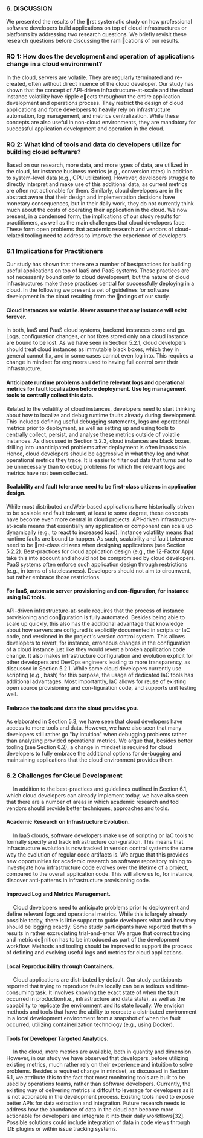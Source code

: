 ### 6. DISCUSSION

We presented the results of the rst systematic study on how professional software developers build applications on top of cloud infrastructures or platforms by addressing two research questions. We briefly revisit these research questions before discussing the ramications of our results.
<!-- 我们通过解决两个研究问题，提出了关于专业软件开发人员如何在云基础设施或平台之上构建应用的第一个系统性研究结果。在讨论我们的研究结果之前，我们简要地重新审视这些研究问题。 -->

###  RQ 1: How does the development and operation of applications change in a cloud environment?

In the cloud, servers are volatile. They are regularly terminated and re-created, often without direct inuence of the cloud developer. Our study has shown that the concept of API-driven infrastructure-at-scale and the cloud instance volatility have ripple eects throughout the entire application development and operations process. They restrict the design of cloud applications and force developers to heavily rely on infrastructure automation, log management, and metrics centralization. While these concepts are also useful in non-cloud environments, they are mandatory for successful application development and operation in the cloud.
<!-- 问题1：在云环境下，应用的开发和运行如何变化？

在云中，服务器是不稳定的。它们经常被终止和重新创建，通常不受云开发者的直接影响。我们的研究表明，API驱动的基础设施规模的概念和云实例的波动性会在整个应用开发和运营过程中产生涟漪效应。它们限制了云应用的设计，并迫使开发人员严重依赖基础设施自动化、日志管理和指标集中化。虽然这些概念在非云环境中也很有用，但它们是在云中成功开发和运营应用的必备条件。 -->

###  RQ 2: What kind of tools and data do developers utilize for building cloud software?

Based on our research, more data, and more types of data, are utilized in the cloud, for instance business metrics (e.g., conversion rates) in addition to system-level data (e.g., CPU utilization). However, developers struggle to directly interpret and make use of this additional data, as current metrics are often not actionable for them. Similarly, cloud developers are in the abstract aware that their design and implementation decisions have monetary consequences, but in their daily work, they do not currently think much about the costs of operating their application in the cloud. We now present, in a condensed form, the implications of our study results for practitioners, as well as the main challenges that cloud developers face. These form open problems that academic research and vendors of cloud-related tooling need to address to improve the experience of developers.
<!-- 问题2：开发者利用什么样的工具和数据来构建云软件？

根据我们的研究，云中利用了更多的数据和更多类型的数据，例如，除了系统级数据（例如，CPU利用率）之外，还有业务指标（例如，转换率）。然而，开发人员很难直接解释和利用这些额外的数据，因为当前的指标对他们来说往往是不可操作的。同样，云开发者抽象地意识到他们的设计和实施决策会带来金钱上的影响，但在日常工作中，他们目前并没有过多地考虑在云中运行应用的成本。现在，我们以浓缩的形式介绍我们的研究结果对从业者的影响，以及云开发者面临的主要挑战。这些构成了学术研究和云相关工具供应商需要解决的开放性问题，以改善开发者的体验。 -->

### 6.1 Implications for Practitioners  

Our study has shown that there are a number of bestpractices for building useful applications on top of IaaS and PaaS systems. These practices are not necessarily bound only to cloud development, but the nature of cloud infrastructures make these practices central for successfully deploying in a cloud. In the following we present a set of guidelines for software development in the cloud resulting from the ndings of our study.
<!-- 我们的研究表明，在IaaS和PaaS系统之上构建有用的应用有许多最佳实践。这些实践不一定只限于云开发，但云基础设施的性质使得这些实践成为在云中成功部署的核心。在下文中，我们将根据我们的研究结果，介绍一套云中软件开发的指南。 -->

#### Cloud instances are volatile. Never assume that any instance will exist forever.

In both, IaaS and PaaS cloud systems, backend instances come and go. Logs, configuration changes, or hot fixes stored only on a cloud instance are bound to be lost. As we have seen in Section 5.2.1, cloud developers should treat cloud instances as immutable black boxes, which they in general cannot fix, and in some cases cannot even log into. This requires a change in mindset for engineers used to having full control over their infrastructure.
<!-- 云计算实例是不稳定的。永远不要假设任何实例会永远存在 -->
<!-- 在IaaS和PaaS云系统中，后端实例来了又走。仅存储在云实例上的日志、配置更改或热修复必然会丢失。正如我们在5.2.1节中所看到的，云开发者应该将云实例视为不可更改的黑盒，一般情况下他们无法修复，甚至在某些情况下无法登录。这就需要习惯于对基础设施进行完全控制的工程师改变思路。 -->

#### Anticipate runtime problems and define relevant logs and operational metrics for fault localization before deployment. Use log management tools to centrally collect this data.

Related to the volatility of cloud instances, developers need to start thinking about how to localize and debug runtime faults already during development.
This includes defining useful debugging statements, logs and operational metrics prior to deployment, as well as setting up and using tools to centrally collect, persist, and analyse these metrics outside of volatile instances. As discussed in Section 5.2.3, cloud instances are black boxes, drilling into unanticipated problems after deployment is often impossible. Hence, cloud developers should be aggressive in what they log and what operational metrics they trace. It is easier to filter out data that turns out to be unnecessary than to debug problems for which the relevant logs and metrics have not been collected.

<!-- 预测运行时的问题，并在部署前定义相关的日志和运行指标，进行故障定位。使用日志管理工具集中收集这些数据 -->
<!-- 与云实例的波动性有关，开发人员需要开始考虑如何在开发过程中就对运行时故障进行本地化和调试。这包括在部署前定义有用的调试语句、日志和运行指标，以及设置和使用工具在易变性实例之外集中收集、坚持和分析这些指标。正如第 5.2.3 节中所讨论的，云实例是黑盒子，在部署后钻研未预料到的问题通常是不可能的。因此，云开发人员应积极记录和跟踪哪些操作指标。过滤掉不需要的数据比调试没有收集到相关日志和指标的问题更容易。 -->

#### Scalability and fault tolerance need to be first-class citizens in application design.

While most distributed andWeb-based applications have historically striven to be scalable and fault tolerant, at least to some degree, these concepts have become even more central in cloud projects. API-driven infrastructure-at-scale means that essentially any application or component can scale up dynamically (e.g., to react to increased load). Instance volatility means that runtime faults are bound to happen. As such, scalability and fault tolerance need to be rst-class citizens when designing applications (see Section 5.2.2). Best-practices for cloud application design (e.g., the 12-Factor App) take this into account and should not be compromised
by cloud developers. PaaS systems often enforce such application design through restrictions (e.g., in terms of statelessness). Developers should not aim to circumvent, but rather embrace those restrictions.
<!-- 在应用设计中，可扩展性和容错性需要成为一流的公民。 -->
<!-- 虽然大多数分布式和基于Web的应用在历史上一直在努力实现可扩展和容错，但至少在某种程度上，这些概念在云项目中变得更加重要。API驱动的基础设施规模化意味着基本上任何应用程序或组件都可以动态地扩展（例如，对增加的负载做出反应）。实例的不稳定性意味着运行时故障必然会发生。因此，在设计应用时，可扩展性和容错性需要成为第一类公民（参见第5.2.2节）。云应用设计的最佳实践（例如，12因素应用）考虑到了这一点，并且不应受到影响。由云开发者提供。PaaS系统通常通过限制(例如，在无状态方面)来强制执行这种应用设计。开发者不应试图规避，而应接受这些限制。 -->

#### For IaaS, automate server provisioning and con-figuration, for instance using IaC tools.

API-driven infrastructure-at-scale requires that the process of instance provisioning and conguration is fully automated. Besides being able to scale up quickly, this also has the additional advantage that knowledge about how servers are cofigured is explicitly documented in scripts or IaC code, and versioned in the project's version control system. This allows developers to revert, for instance, erroneous changes in the configuration of a cloud instance just like they would revert a broken application code change. It also makes infrastructure configuration and evolution explicit for other developers and DevOps engineers leading to more transparency, as discussed in Section 5.2.1. While some cloud developers currently use scripting (e.g., bash) for this purpose, the usage of dedicated IaC tools has additional advantages. Most importantly, IaC allows for reuse of existing open source provisioning and con-figuration code, and supports unit testing well.
<!-- 对于IaaS，自动进行服务器配置和配置，例如使用IaC工具。 -->
<!-- API驱动的大规模基础设施要求实例供应和协同配置的过程完全自动化。除了能够快速扩展外，这还有一个额外的优势，即有关服务器如何协同配置的知识在脚本或IaC代码中被明确记录，并在项目的版本控制系统中进行版本控制。这使得开发人员可以像还原错误的应用代码变化一样，还原云实例配置中的错误变化。如第 5.2.1 节所述，它还能让其他开发人员和 DevOps 工程师明确基础设施的配置和演进，从而提高透明度。虽然一些云开发人员目前使用脚本（如bash）来实现这一目的，但使用专用的IaC工具还有其他优势。最重要的是，IaC允许重用现有的开源供应和配置代码，并支持单元测试。 -->

#### Embrace the tools and data the cloud provides you.

As elaborated in Section 5.3, we have seen that cloud developers have access to more tools and data. However, we have also seen that many developers still rather go "by intuition" when debugging problems rather than analyzing provided operational metrics. We argue that, besides better tooling (see Section 6.2), a change in mindset is required for cloud developers to fully embrace the additional options for de-bugging and maintaining applications that the cloud environment provides them.
<!-- 拥抱云计算为您提供的工具和数据。 -->
<!-- 如第5.3节所述，我们已经看到，云开发者可以使用更多的工具和数据。然而，我们也看到，许多开发人员在调试问题时，仍然倾向于 "凭直觉"，而不是分析提供的操作指标。我们认为，除了更好的工具外（见第6.2节），还需要改变思维方式，让云开发者完全接受云环境为他们提供的额外的应用程序调试和维护选项。 -->

### 6.2 Challenges for Cloud Development

&emsp; In addition to the best-practices and guidelines outlined in Section 6.1, which cloud developers can already implement today, we have also seen that there are a number of areas in which academic research and tool vendors should provide better techniques, approaches and tools.
<!-- 除了第6.1节概述的最佳实践和指南（云开发者目前已经可以实施）外，我们还看到，在一些领域，学术研究和工具厂商应该提供更好的技术、方法和工具。 -->

#### Academic Research on Infrastructure Evolution.

&emsp; In IaaS clouds, software developers make use of scripting or IaC tools to formally specify and track infrastructure con-guration. This means that infrastructure evolution is now tracked in version control systems the same way the evolution of regular code artifacts is. We argue that this provides
new opportunities for academic research on software repository mining to investigate how infrastructure code evolves over the lifetime of a project, compared to the overall application code. This will allow us to, for instance, discover anti-patterns in infrastructure provisioning code.
<!-- 在IaaS云中，软件开发人员利用脚本或IaC工具来正式指定和跟踪基础设施构架。这意味着，基础设施的演化现在可以在版本控制系统中进行跟踪，就像常规代码工件的演化一样。我们认为，这提供了
为软件资源库挖掘的学术研究提供了新的机会，以调查基础设施代码与整个应用代码相比，在项目的生命周期中是如何演变的。例如，这将使我们能够发现基础设施供应代码中的反模式。 -->

#### Improved Log and Metrics Management. 

&emsp; Cloud developers need to anticipate problems prior to deployment and define relevant logs and operational metrics. While this is largely already possible today, there is little support to guide developers what and how they should be logging exactly. Some study participants have reported that this results in rather excruciating trial-and-error. We argue that correct tracing and metric denition has to be introduced as part of the development workflow. Methods and tooling should be improved to support the process of defining and evolving useful logs and metrics for cloud applications.
<!-- 云开发者需要在部署前预测问题，并定义相关的日志和操作指标。虽然如今这在很大程度上已经可以实现，但几乎没有什么支持来指导开发人员到底应该记录什么和如何记录。一些研究参与者报告说，这导致了相当痛苦的试错。我们认为，必须将正确的追踪和度量划分作为开发工作流的一部分引入。应改进方法和工具，以支持为云应用定义和发展有用的日志和度量的过程。 -->

#### Local Reproducibility through Containers. 

&emsp; Cloud applications are distributed by default. Our study participants reported that trying to reproduce faults locally can be a tedious and time-consuming task. It involves knowing the exact state of when the fault occurred in production(i.e., infrastructure and data state), as well as the capability to replicate the environment and its state locally. We envision methods and tools that have the ability to recreate a distributed environment in a local development environment from a snapshot of when the fault occurred, utilizing containerization technology (e.g., using Docker).
<!-- 云应用默认是分布式的。我们的研究参与者报告说，试图在本地重现故障可能是一项繁琐且耗时的任务。它涉及到知道生产中发生故障时的确切状态（即基础设施和数据状态），以及在本地复制环境及其状态的能力。我们设想了一些方法和工具，这些方法和工具能够利用容器化技术（如使用Docker），从故障发生时的快照在本地开发环境中重新创建一个分布式环境。 -->

#### Tools for Developer Targeted Analytics. 

&emsp; In the cloud, more metrics are available, both in quantity and dimension. However, in our study we have observed that developers, before utilizing existing metrics, much rather rely on their experience and intuition to solve problems. Besides a required change in mindset, as discussed in Section 6.1, we attribute this to the fact that most monitoring tools are built to be used by operations teams, rather than software developers. Currently, the existing way of delivering metrics
is diffcult to leverage for developers as it is not actionable in the development process. Existing tools need to expose better APIs for data extraction and integration. Future research needs to address how the abundance of data in the cloud can become more actionable for developers and integrate it into their daily workflows[32]. Possible solutions could include integration of data in code views through IDE plugins or within issue tracking systems.
 <!-- 在云计算中，无论是数量还是维度，都有更多的指标可以利用。然而，在我们的研究中，我们观察到，开发者在利用现有的度量之前，更愿意依靠自己的经验和直觉来解决问题。除了需要改变思维方式外，如第6.1节所讨论的，我们认为这是由于大多数监控工具是为运营团队而构建的，而不是软件开发人员使用的。目前，现有的指标传递方式
由于在开发过程中不具备可操作性，因此对开发人员来说很难利用。现有的工具需要为数据提取和集成提供更好的API。未来的研究需要解决如何使云中的大量数据对开发者来说更具可操作性，并将其整合到日常工作流程中[32]。可能的解决方案包括通过 IDE 插件或在问题跟踪系统中整合代码视图中的数据。 -->
